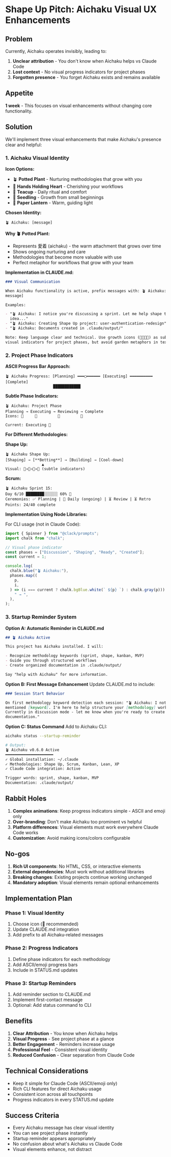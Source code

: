 # Shape Up Pitch: Aichaku Visual UX Enhancements

## Problem

Currently, Aichaku operates invisibly, leading to:

1. **Unclear attribution** - You don't know when Aichaku helps vs Claude Code
2. **Lost context** - No visual progress indicators for project phases
3. **Forgotten presence** - You forget Aichaku exists and remains available

## Appetite

**1 week** - This focuses on visual enhancements without changing core
functionality.

## Solution

We'll implement three visual enhancements that make Aichaku's presence clear and
helpful:

### 1. Aichaku Visual Identity

**Icon Options:**

- 🪴 **Potted Plant** - Nurturing methodologies that grow with you
- 🫶 **Hands Holding Heart** - Cherishing your workflows
- 🍵 **Teacup** - Daily ritual and comfort
- 🌱 **Seedling** - Growth from small beginnings
- 🏮 **Paper Lantern** - Warm, guiding light

**Chosen Identity:**

```text
🪴 Aichaku: [message]
```

**Why 🪴 Potted Plant:**

- Represents 愛着 (aichaku) - the warm attachment that grows over time
- Shows ongoing nurturing and care
- Methodologies that become more valuable with use
- Perfect metaphor for workflows that grow with your team

**Implementation in CLAUDE.md:**

```markdown
### Visual Communication

When Aichaku functionality is active, prefix messages with: 🪴 Aichaku: [your
message]

Examples:

- "🪴 Aichaku: I notice you're discussing a sprint. Let me help shape this
  idea..."
- "🪴 Aichaku: Creating Shape Up project: user-authentication-redesign"
- "🪴 Aichaku: Documents created in .claude/output/"

Note: Keep language clear and technical. Use growth icons (🌱🌿🌳🍃) as subtle
visual indicators for project phases, but avoid garden metaphors in text.
```

### 2. Project Phase Indicators

**ASCII Progress Bar Approach:**

```text
🪴 Aichaku Progress: [Planning] ━━━○━━━━━━ [Executing] ━━━━━━━━━━ [Complete]
                     ████████████
```

**Subtle Phase Indicators:**

```text
🪴 Aichaku: Project Phase
Planning → Executing → Reviewing → Complete
Icons: 🌱     🌿         🌳         🍃

Current: Executing 🌿
```

**For Different Methodologies:**

**Shape Up:**

```text
🪴 Aichaku Shape Up:
[Shaping] → [**Betting**] → [Building] → [Cool-down]
                ▲
Visual: 🌱→🌿→🌳→🍃 (subtle indicators)
```

**Scrum:**

```text
🪴 Aichaku Sprint 15:
Day 6/10 ████████░░░░░░ 60% 🌿
Ceremonies: ✅ Planning | 🔄 Daily (ongoing) | ⏳ Review | ⏳ Retro
Points: 24/40 complete
```

**Implementation Using Node Libraries:**

For CLI usage (not in Claude Code):

```typescript
import { Spinner } from "@clack/prompts";
import chalk from "chalk";

// Visual phase indicator
const phases = ["Discussion", "Shaping", "Ready", "Created"];
const current = 1;

console.log(
  chalk.blue("🪴 Aichaku:"),
  phases.map((
    p,
    i,
  ) => (i === current ? chalk.bgBlue.white(` ${p} `) : chalk.gray(p))).join(
    " → ",
  ),
);
```

### 3. Startup Reminder System

**Option A: Automatic Reminder in CLAUDE.md**

```markdown
## 🪴 Aichaku Active

This project has Aichaku installed. I will:

- Recognize methodology keywords (sprint, shape, kanban, MVP)
- Guide you through structured workflows
- Create organized documentation in .claude/output/

Say "help with Aichaku" for more information.
```

**Option B: First Message Enhancement** Update CLAUDE.md to include:

```markdown
### Session Start Behavior

On first methodology keyword detection each session: "🪴 Aichaku: I noticed you
mentioned [keyword]. I'm here to help structure your [methodology] workflow.
Currently in discussion mode - let me know when you're ready to create project
documentation."
```

**Option C: Status Command** Add to Aichaku CLI:

```bash
aichaku status --startup-reminder

# Output:
🪴 Aichaku v0.6.0 Active
━━━━━━━━━━━━━━━━━━━━━
✓ Global installation: ~/.claude
✓ Methodologies: Shape Up, Scrum, Kanban, Lean, XP
✓ Claude Code integration: Active

Trigger words: sprint, shape, kanban, MVP
Documentation: .claude/output/
```

## Rabbit Holes

1. **Complex animations**: Keep progress indicators simple - ASCII and emoji
   only
2. **Over-branding**: Don't make Aichaku too prominent vs helpful
3. **Platform differences**: Visual elements must work everywhere Claude Code
   works
4. **Customization**: Avoid making icons/colors configurable

## No-gos

1. **Rich UI components**: No HTML, CSS, or interactive elements
2. **External dependencies**: Must work without additional libraries
3. **Breaking changes**: Existing projects continue working unchanged
4. **Mandatory adoption**: Visual elements remain optional enhancements

## Implementation Plan

### Phase 1: Visual Identity

1. Choose icon (🧭 recommended)
2. Update CLAUDE.md integration
3. Add prefix to all Aichaku-related messages

### Phase 2: Progress Indicators

1. Define phase indicators for each methodology
2. Add ASCII/emoji progress bars
3. Include in STATUS.md updates

### Phase 3: Startup Reminders

1. Add reminder section to CLAUDE.md
2. Implement first-contact message
3. Optional: Add status command to CLI

## Benefits

1. **Clear Attribution** - You know when Aichaku helps
2. **Visual Progress** - See project phase at a glance
3. **Better Engagement** - Reminders increase usage
4. **Professional Feel** - Consistent visual identity
5. **Reduced Confusion** - Clear separation from Claude Code

## Technical Considerations

- Keep it simple for Claude Code (ASCII/emoji only)
- Rich CLI features for direct Aichaku usage
- Consistent icon across all touchpoints
- Progress indicators in every STATUS.md update

## Success Criteria

- Every Aichaku message has clear visual identity
- You can see project phase instantly
- Startup reminder appears appropriately
- No confusion about what's Aichaku vs Claude Code
- Visual elements enhance, not distract
